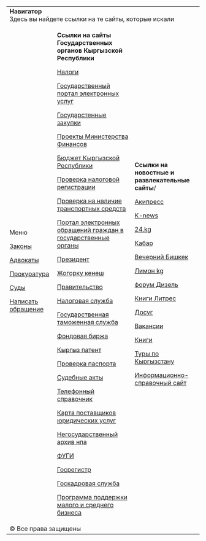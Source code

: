 <!DOCTYPE html>
<html lang="ru" xml:lang="ru" xmlns="http://www.w3.org/1999/xhtml">
<head>
<meta charset="utf-8">
<meta name="viewport" content="width=device-width, initial-scale=1">
<link rel="stylesheet" 
	type="text/css" 
	href="style.css">
</head>
<body>
<table class="td">
<tr>
<td colspan="3" class="header"><strong>Навигатор</strong><br>
Здесь вы найдете ссылки на те сайты, которые искали</td>
</tr>
<tr>
<td class="left_col">Меню<br/>
	<p><a href="http://cbd.minjust.gov.kg/" target="_blank"><span style="margin-left:0px;">Законы</span></a></p>
	<p><a href="http://www.advokatura.kg/kontakty" target="_blank"><span style="margin-left:0px;">Адвокаты</span></a></p>
	<p><a href="http://www.prokuror.kg/" target="_blank"><span style="margin-left:0px;">Прокуратура</span></a></p>
	<p><a href="http://www.sot.kg/" target="_blank"><span style="margin-left:0px;">Суды</span></a></p>
	<p><a href="visitkaframe1.html" target="_blank"><span style="margin-left:0px;">Написать обращение</span></a></p>
	<td class="center_col"> 
	<p title="нажмите, чтобы увидеть список"><span style="font-size:16px;"><strong>Ссылки на сайты Государственных органов Кыргызской Республики</strong></span></p>
	<p><a href="https://salyk.kg/" target="_blank"><span style="margin-left: 0px;">Налоги</span></a></p>
	<p><a href="https://portal.tunduk.kg/" target="_blank"><span style="margin-left: 0px;">Государственный портал электронных услуг</span></a></p>
	<p><a href="http://zakupki.gov.kg/" target="_blank"><span style="margin-left: 0px;">Государстенные закупки</span></a></p>
	<p><a href="http://www.projects.minfin.gov.kg/" target="_blank"><span style="margin-left: 0px;">Проекты Министерства Финансов</span></a></p>
	<p><a href="https://budget.okmot.kg/" target="_blank"><span style="margin-left: 0px;">Бюджет Кыргызской Республики</span></a></p>
	<p><a href="https://portal.srs.kg/ru/service/eform/62efff9d-4f04-4a36-bc16-d2975946639c" target="_blank"><span style="margin-left: 0px;">Проверка налоговой регистрации</span></a></p> 
	<p><a href="https://portal.srs.kg/ru/service/eform/62efff9d-4f04-4a36-bc16-d2975946639c" target="_blank"><span style="margin-left: 0px;">Проверка на наличие транспортных средств</span></a></p>
	<p><a href="http://www.kattar.kg/ru/" target="_blank"><span style="margin-left: 0px;">Портал электронных обращений граждан в государственные органы</span></a></p>
	<p><a href="http://www.president.kg" target="_blank"><span style="margin-left: 0px;">Президент</span></a></p>
	<p><a href="http://www.kenesh.kg" target="_blank"><span style="margin-left: 0px;">Жогорку кенеш</span></a></p>
	<p><a href="https://www.gov.kg" target="_blank"><span style="margin-left: 0px;">Правительство</span></a></p>
	<p><a href="https://www.sti.gov.kg/" target="_blank"><span style="margin-left: 0px;">Налоговая служба</span></a></p>
	<p><a href="http://www.customs.gov.kg/" target="_blank"><span style="margin-left: 0px;">Государственная таможенная служба</span></a></p>
	<p><a href="https://www.kse.kg/ru/PublicInfo" target="_blank"><span style="margin-left: 0px;">Фондовая биржа</span></a></p>
	<p><a href="http://base.patent.kg/" target="_blank"><span style="margin-left: 0px;">Кыргыз патент</span></a></p>
	<p><a href="https://portal.srs.kg/ru/service/eform/a05d2360-58a1-48f7-849b-7d886066d667"  target="_blank"><span style="margin-left: 0px;">Проверка паспорта</span></a></p>
	<p><a href="http://act.sot.kg/ru" target="_blank"><span style="margin-left: 0px;">Судебные акты</span></a></p>
	<p><a href="http://109.kt.kg" target="_blank"><span style="margin-left: 0px;">Телефонный справочник</span></a></p>
	<p><a href="http://legalmap.gov.kg/ru/" target="_blank"><span style="margin-left: 0px;">Карта поставщиков юридических услуг</span></a></p>
	<p><a href="https://online.toktom.kg/LogOn?ReturnUrl=%2fToktom%2fSearch%2fMainMenu" target="_blank"><span style="margin-left: 0px;">Негосударственный архив нпа</span></a></p>
	<p><a href="https://etp.okmot.kg/fugi/" target="_blank"><span style="margin-left: 0px;">ФУГИ</span></a></p> 
	<p><a href="https://grs.gov.kg/" target="_blank"><span style="margin-left: 0px;">Госрегистр</span></a></p>
	<p><a href="https://mkk.gov.kg/" target="_blank"><span style="margin-left: 0px;">Госкадровая служба</span></a></p>
	<p><a href="https://bpn.kg/" target="_blank"><span style="margin-left: 0px;">Программа поддержки малого и среднего бизнеса</span></a></p>
	</td>
<td class="center_col">
	<p><span style="margin-left: 0px;"><strong>Ссылки на новостные и развлекательные сайты</strong>/</span></p>
	<p><a href="https://akipress.org/" target="_blank"><span style="margin-left: 0px;">Акипресс</span></a></p>
	<p><a href="https://knews.kg/" target="_blank"><span style="margin-left: 0px;">K-news</span></a></p>
	<p><a href="https://24.kg/" target="_blank"><span style="margin-left: 0px;">24.kg</span></a></p>
	<p><a href="https://kabar.kg/" target="_blank"><span style="margin-left: 0px;">Кабар</span></a></p>
	<p><a href="https://vb.kg/" target="_blank"><span style="margin-left: 0px;">Вечерний Бишкек</span></a></p>
	<p><a href="https://limon.kg/" target="_blank"><span style="margin-left: 0px;">Лимон kg</span></a></p>
	<p><a href="https://diesel.elcat.kg/" target="_blank"><span style="margin-left: 0px;">форум Дизель</span></a></p>
	<p><a href="https://www.litres.ru/" target="_blank"><span style="margin-left: 0px;">Книги Литрес</span></a></p>
	<p><a href="https://dosug.kg/" target="_blank"><span style="margin-left: 0px;">Досуг</span></a></p>
	<p><a href="https://job.kg/" target="_blank"><span style="margin-left: 0px;">Вакансии</span></a></p>
	<p><a href="https://books.kg/" target="_blank"><span style="margin-left: 0px;">Книги</span></a></p>
	<p><a href="https://www.baibol.kg/ru" target="_blank"><span style="margin-left: 0px;">Туры по Кыргызстану</span></a></p>
	<p><a href="https://for.kg/" target="_blank"><span style="margin-left: 0px;">Информационно-справочный сайт</span></a></p>
	</td>
		<!--<td class="center_col">Ширина ячейки в данном случае зависит от величины монитора или размера окна браузера.</td>
<td class="right_col">Ссылки</td>--> 
</tr>
<tr>
<td colspan="3" class="footer">&copy; Все права защищены</td>
</tr>
</table> 
</body>
</html>
